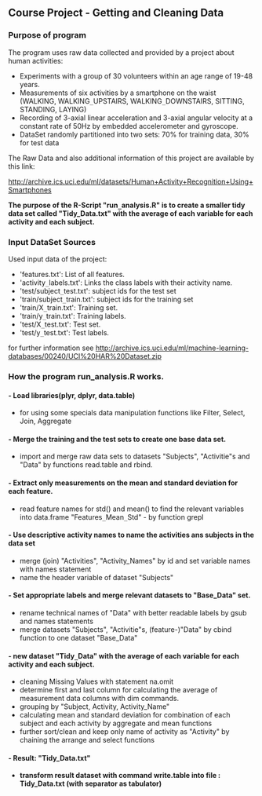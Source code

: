 ## Course Project - Getting and Cleaning Data 

### Purpose of program 

The program uses raw data collected and provided by a project about human activities:                                                
- Experiments with a group of 30 volunteers within an age range of 19-48 years.  
- Measurements of six activities by a smartphone on the waist   
   (WALKING, WALKING`_`UPSTAIRS, WALKING`_`DOWNSTAIRS, SITTING, STANDING, LAYING)                         
- Recording of 3-axial linear acceleration and 3-axial angular velocity at a constant rate of 50Hz by embedded accelerometer and   gyroscope.                       
- DataSet randomly partitioned into two sets: 70% for training data, 30% for test data

The Raw Data and also additional information of this project are available by this link:
                                
http://archive.ics.uci.edu/ml/datasets/Human+Activity+Recognition+Using+Smartphones
                                                               
**The purpose of the R-Script "run`_`analysis.R" is to create a smaller tidy data set called "Tidy_Data.txt" with the average of each variable for each activity and each subject.**

### Input DataSet Sources 
Used input data of the project:   
- 'features.txt': List of all features.                                                                                          
- 'activity`_`labels.txt': Links the class labels with their activity name.  
- 'test/subject`_`test.txt': subject ids for the test set   
- 'train/subject`_`train.txt': subject ids for the training set                                                      
- 'train/X`_`train.txt': Training set.                                                                                             
- 'train/y`_`train.txt': Training labels.                                                                                          
- 'test/X`_`test.txt': Test set.                                                                                                   
- 'test/y`_`test.txt': Test labels.

for further information see 
http://archive.ics.uci.edu/ml/machine-learning-databases/00240/UCI%20HAR%20Dataset.zip   


### How the program run_analysis.R works.

#### - Load libraries(plyr, dplyr, data.table) 
- for using some specials data manipulation functions like  Filter, Select, Join, Aggregate
#### - Merge the training and the test sets to create one base data set.
- import and merge raw data sets to datasets "Subjects", "Activitie"s and "Data" by functions read.table and rbind. 
#### - 	Extract only measurements on the mean and standard deviation for each feature. 
- read feature names for std() and mean() to find the relevant variables into data.frame "Features`_`Mean`_`Std" - by function grepl
#### - Use descriptive activity names to name the activities ans subjects in the data set
- merge (join) "Activities", "Activity_Names" by id and set variable names with names statement
- name the header variable of dataset "Subjects"
#### - Set appropriate labels and merge relevant datasets to "Base_Data" set. 
- rename technical names of "Data" with better readable labels by gsub and names statements
- merge datasets "Subjects", "Activitie"s, (feature-)"Data" by cbind function to one dataset "Base_Data"


#### - new dataset "Tidy`_`Data" with the average of each variable for each activity and each subject.
- cleaning Missing Values with statement na.omit
- determine first and last column for calculating the average of measurement data columns with dim commands.
- grouping by "Subject, Activity, Activity_Name"
- calculating mean and standard deviation for combination of each subject and each activity by aggregate and mean functions
- further sort/clean and keep only name of activity as "Activity" by chaining the arrange and select functions 

#### - Result: "Tidy_Data.txt"
- **transform result dataset with command write.table into file : Tidy_Data.txt (with separator as tabulator)** 